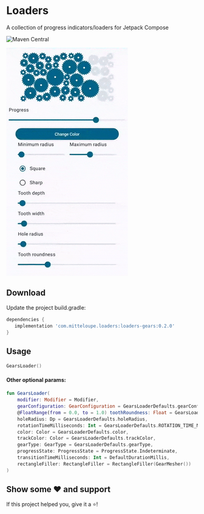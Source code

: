 # Loaders

A collection of progress indicators/loaders for Jetpack Compose

![Maven Central](https://img.shields.io/maven-central/v/com.mitteloupe.loaders/loaders-gears?label=Gears%20on%20maven-central)

<img src="https://github.com/EranBoudjnah/Loaders/blob/ca0d8f703f6b809b02beeeae5696fc5232f54e3b/Assets/main_demo.gif" width="320" height="600" />

Download
--------
Update the project build.gradle:

```gradle
dependencies {
   implementation 'com.mitteloupe.loaders:loaders-gears:0.2.0'
}
```

## Usage

```kotlin
GearsLoader()
```

#### Other optional params:

```kotlin
fun GearsLoader(
    modifier: Modifier = Modifier,
    gearConfiguration: GearConfiguration = GearsLoaderDefaults.gearConfiguration,
    @FloatRange(from = 0.0, to = 1.0) toothRoundness: Float = GearsLoaderDefaults.TOOTH_ROUNDNESS,
    holeRadius: Dp = GearsLoaderDefaults.holeRadius,
    rotationTimeMilliseconds: Int = GearsLoaderDefaults.ROTATION_TIME_MILLISECONDS,
    color: Color = GearsLoaderDefaults.color,
    trackColor: Color = GearsLoaderDefaults.trackColor,
    gearType: GearType = GearsLoaderDefaults.gearType,
    progressState: ProgressState = ProgressState.Indeterminate,
    transitionTimeMilliseconds: Int = DefaultDurationMillis,
    rectangleFiller: RectangleFiller = RectangleFiller(GearMesher())
)
```

## Show some ❤ and support

If this project helped you, give it a ⭐️!
